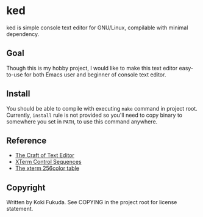 # ked

ked is simple console text editor for GNU/Linux, compilable with minimal dependency.

## Goal

Though this is my hobby project, I would like to make this text editor easy-to-use for
both Emacs user and beginner of console text editor.

## Install

You should be able to compile with executing `make` command in project root.
Currently, `install` rule is not provided so you'll need to copy binary to
somewhere you set in `PATH`, to use this command anywhere.

## Reference

- [The Craft of Text Editor](http://www.finseth.com/craft/)
- [XTerm Control Sequences](https://invisible-island.net/xterm/ctlseqs/ctlseqs.html)
- [The xterm 256color table](http://www.johnrepici.com/serendipity/archives/192-The-xterm-256-color-table-set-colors-in-xterm-or-PuTTY.html)

## Copyright

Written by Koki Fukuda. See COPYING in the project root for license statement.
